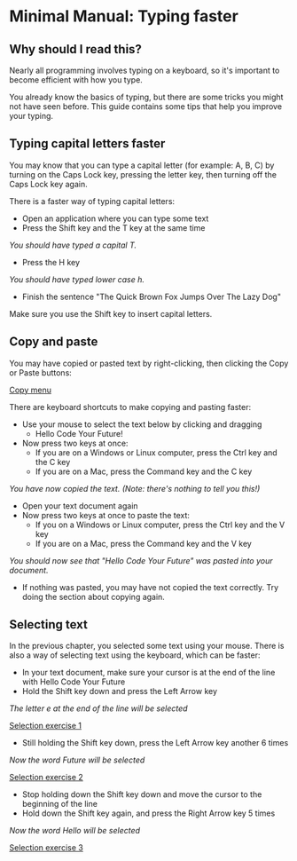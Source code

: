 # Minimal Manual: Typing faster

## Why should I read this?

Nearly all programming involves typing on a keyboard, so it's important to become efficient with how you type.

You already know the basics of typing, but there are some tricks you might not have seen before. This guide contains some tips that help you improve your typing.

## Typing capital letters faster

You may know that you can type a capital letter (for example: A, B, C) by turning on the Caps Lock key, pressing the letter key, then turning off the Caps Lock key again.

There is a faster way of typing capital letters:

- Open an application where you can type some text
- Press the Shift key and the T key at the same time

*You should have typed a capital T.*

- Press the H key

*You should have typed lower case h.*

* Finish the sentence "The Quick Brown Fox Jumps Over The Lazy Dog"

Make sure you use the Shift key to insert capital letters.

## Copy and paste

You may have copied or pasted text by right-clicking, then clicking the Copy or Paste buttons:

[Copy menu](./copy-menu.png)

There are keyboard shortcuts to make copying and pasting faster:

- Use your mouse to select the text below by clicking and dragging
  - Hello Code Your Future!
- Now press two keys at once:
  - If you are on a Windows or Linux computer, press the Ctrl key and the C key
  - If you are on a Mac, press the Command key and the C key

*You have now copied the text. (Note: there's nothing to tell you this!)*

- Open your text document again
- Now press two keys at once to paste the text:
  - If you on a Windows or Linux computer, press the Ctrl key and the V key
  - If you are on a Mac, press the Command key and the V key

*You should now see that "Hello Code Your Future" was pasted into your document.*

- If nothing was pasted, you may have not copied the text correctly. Try doing the section about copying again.

## Selecting text

In the previous chapter, you selected some text using your mouse. There is also a way of selecting text using the keyboard, which can be faster:

- In your text document, make sure your cursor is at the end of the line with Hello Code Your Future
- Hold the Shift key down and press the Left Arrow key

*The letter e at the end of the line will be selected*

[Selection exercise 1](./selection-1.png)

- Still holding the Shift key down, press the Left Arrow key another 6 times

*Now the word Future will be selected*

[Selection exercise 2](./selection-2.png)

- Stop holding down the Shift key down and move the cursor to the beginning of the line
- Hold down the Shift key again, and press the Right Arrow key 5 times

*Now the word Hello will be selected*

[Selection exercise 3](./selection-3.png)
